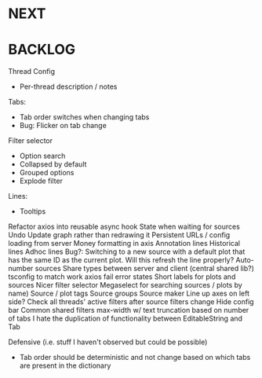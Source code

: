 # NEXT

# BACKLOG
Thread Config
* Per-thread description / notes

Tabs:
* Tab order switches when changing tabs
* Bug: Flicker on tab change

Filter selector
* Option search
* Collapsed by default
* Grouped options
* Explode filter

Lines:
* Tooltips

Refactor axios into reusable async hook
State when waiting for sources
Undo
Update graph rather than redrawing it
Persistent URLs / config loading from server
Money formatting in axis
Annotation lines
Historical lines
Adhoc lines
Bug?: Switching to a new source with a default plot that has the same ID as the current plot. Will this refresh the line properly?
Auto-number sources
Share types between server and client (central shared lib?)
tsconfig to match work
axios fail error states
Short labels for plots and sources
Nicer filter selector
Megaselect for searching sources / plots by name)
Source / plot tags
Source groups
Source maker
Line up axes on left side?
Check all threads' active filters after source filters change
Hide config bar
Common shared filters
max-width w/ text truncation based on number of tabs
I hate the duplication of functionality between EditableString and Tab

Defensive (i.e. stuff I haven't observed but could be possible)
* Tab order should be deterministic and not change based on which tabs are present in the dictionary